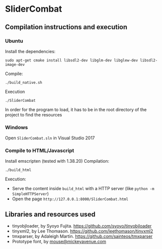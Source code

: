 # SliderCombat

## Compilation instructions and execution
### Ubuntu

Install the dependencies:
```
sudo apt-get cmake install libsdl2-dev libglm-dev libglew-dev libsdl2-image-dev
```

Compile: 
```
./build_native.sh
```

Execution
```
./SliderCombat
```

In order for the program to load, it has to be in the root directory of the project to find the resources

### Windows
Open `SliderCombat.sln` in Visual Studio 2017

### Compile to HTML/Javascript
Install emscripten (tested with 1.38.20)
Compilation:
```
./build_html
```

Execution:
* Serve the content inside `build_html` with a HTTP server (like `python -m SimpleHTTPServer`) 
* Open the page `http://127.0.0.1:8000/SliderCombat.html`

## Libraries and resources used
* tinyobjloader, by Syoyo Fujita. https://github.com/syoyo/tinyobjloader
* tinyxml2, by Lee Thomason. https://github.com/leethomason/tinyxml2
* tmxparser, by Adaleigh Martin. https://github.com/sainteos/tmxparser
* Prototype font, by mouse@mickeyavenue.com

